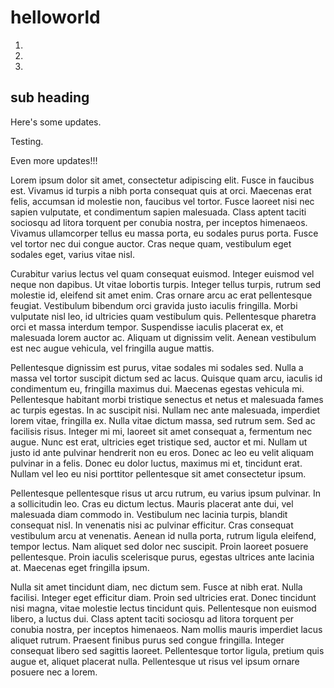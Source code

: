 # helloworld

1.
2.
3.

## sub heading


Here's some updates.

Testing.


Even more updates!!!


Lorem ipsum dolor sit amet, consectetur adipiscing elit. Fusce in faucibus est.
Vivamus id turpis a nibh porta consequat quis at orci. Maecenas erat felis,
accumsan id molestie non, faucibus vel tortor. Fusce laoreet nisi nec sapien
vulputate, et condimentum sapien malesuada. Class aptent taciti sociosqu ad
litora torquent per conubia nostra, per inceptos himenaeos. Vivamus ullamcorper
tellus eu massa porta, eu sodales purus porta. Fusce vel tortor nec dui congue
auctor. Cras neque quam, vestibulum eget sodales eget, varius vitae nisl.

Curabitur varius lectus vel quam consequat euismod. Integer euismod vel neque
non dapibus. Ut vitae lobortis turpis. Integer tellus turpis, rutrum sed
molestie id, eleifend sit amet enim. Cras ornare arcu ac erat pellentesque
feugiat. Vestibulum bibendum orci gravida justo iaculis fringilla. Morbi
vulputate nisl leo, id ultricies quam vestibulum quis. Pellentesque pharetra
orci et massa interdum tempor. Suspendisse iaculis placerat ex, et malesuada
lorem auctor ac. Aliquam ut dignissim velit. Aenean vestibulum est nec augue
vehicula, vel fringilla augue mattis.

Pellentesque dignissim est purus, vitae sodales mi sodales sed. Nulla a massa
vel tortor suscipit dictum sed ac lacus. Quisque quam arcu, iaculis id
condimentum eu, fringilla maximus dui. Maecenas egestas vehicula mi.
Pellentesque habitant morbi tristique senectus et netus et malesuada fames ac
turpis egestas. In ac suscipit nisi. Nullam nec ante malesuada, imperdiet lorem
vitae, fringilla ex. Nulla vitae dictum massa, sed rutrum sem. Sed ac facilisis
risus. Integer mi mi, laoreet sit amet consequat a, fermentum nec augue. Nunc
est erat, ultricies eget tristique sed, auctor et mi. Nullam ut justo id ante
pulvinar hendrerit non eu eros. Donec ac leo eu velit aliquam pulvinar in a
felis. Donec eu dolor luctus, maximus mi et, tincidunt erat. Nullam vel leo eu
nisi porttitor pellentesque sit amet consectetur ipsum.

Pellentesque pellentesque risus ut arcu rutrum, eu varius ipsum pulvinar. In a
sollicitudin leo. Cras eu dictum lectus. Mauris placerat ante dui, vel
malesuada diam commodo in. Vestibulum nec lacinia turpis, blandit consequat
nisl. In venenatis nisi ac pulvinar efficitur. Cras consequat vestibulum arcu
at venenatis. Aenean id nulla porta, rutrum ligula eleifend, tempor lectus. Nam
aliquet sed dolor nec suscipit. Proin laoreet posuere pellentesque. Proin
iaculis scelerisque purus, egestas ultrices ante lacinia at. Maecenas eget
fringilla ipsum.

Nulla sit amet tincidunt diam, nec dictum sem. Fusce at nibh erat. Nulla
facilisi. Integer eget efficitur diam. Proin sed ultricies erat. Donec
tincidunt nisi magna, vitae molestie lectus tincidunt quis. Pellentesque non
euismod libero, a luctus dui. Class aptent taciti sociosqu ad litora torquent
per conubia nostra, per inceptos himenaeos. Nam mollis mauris imperdiet lacus
aliquet rutrum. Praesent finibus purus sed congue fringilla. Integer consequat
libero sed sagittis laoreet. Pellentesque tortor ligula, pretium quis augue et,
aliquet placerat nulla. Pellentesque ut risus vel ipsum ornare posuere nec a
lorem.
